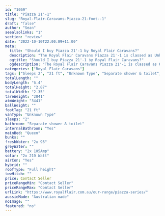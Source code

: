 ```yaml
---
id: "1059"
title: "Piazza 21'-1"
slug: "Royal-Flair-Caravans-Piazza-21-foot--1"
draft: "false"
author: "Sean"
seealsolinks: "1"
section: "review"
date: "2022-10-10T22:00:09+11:00"
meta:
  title: "Should I buy Piazza 21'-1 by Royal Flair Caravans?"
  description: "The Royal Flair Caravans Piazza 21'-1 is classed as Unknown Type, and sleeps 2 people. It is Australian made and comes in at 21 ft. It generally has Separate shower & toilet."
  ogtitle: "Should I buy Piazza 21'-1 by Royal Flair Caravans?"
  ogdescription: "The Royal Flair Caravans Piazza 21'-1 is classed as Unknown Type, and sleeps 2 people. It is Australian made and comes in at 21 ft. It generally has Separate shower & toilet."
categories: ["Royal Flair Caravans"]
tags: ["Sleeps 2", "21 ft", "Unknown Type", "Separate shower & toilet", "Full height", "Price Unknown", "Australian made"]
totalLength: ""
bodyLength: "6.4"
totalHeight: "2.87"
totalWidth: "2.35"
tareWeight: "2841"
atmWeight: "3441"
ballWeight: ""
footTag: "21 ft"
vanType: "Unknown Type"
sleeps: "2"
bathroom: "Separate shower & toilet"
internalBathroom: "Yes"
mainBed: "Queen"
bunks: ""
freshWater: "2x 95"
greyWater: ""
battery: "2x 105Amp"
solar: "2x 210 Watt"
airCon: "Yes"
hybrid: ""
roofType: "Full height"
towHitch: ""
price: Contact Seller
priceRangeMin: "Contact Seller"
priceRangeMax: "Contact Seller"
urlLink: "https://www.royalflair.com.au/our-range/piazza-series/"
aussieMade: "Australian made"
noImage: ""
featured: "no"
---
```

